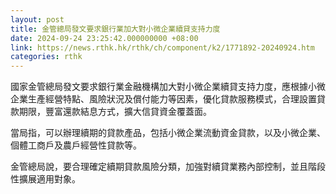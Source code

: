 ```yaml
---
layout: post
title: 金管總局發文要求銀行業加大對小微企業續貸支持力度
date: 2024-09-24 23:25:42.000000000 +08:00
link: https://news.rthk.hk/rthk/ch/component/k2/1771892-20240924.htm
categories: rthk
---
```


國家金管總局發文要求銀行業金融機構加大對小微企業續貸支持力度，應根據小微企業生產經營特點、風險狀況及償付能力等因素，優化貸款服務模式，合理設置貸款期限，豐富還款結息方式，擴大信貸資金覆蓋面。

當局指，可以辦理續期的貸款產品，包括小微企業流動資金貸款，以及小微企業、個體工商戶及農戶經營性貸款等。

金管總局說，要合理確定續期貸款風險分類，加強對續貸業務內部控制，並且階段性擴展適用對象。

